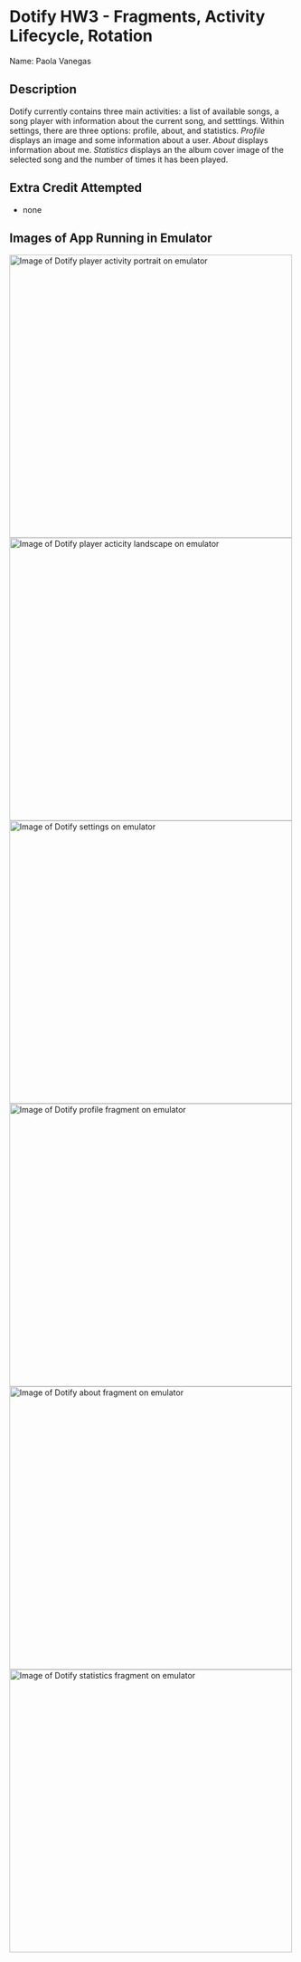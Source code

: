 # Dotify HW3 - Fragments, Activity Lifecycle, Rotation
Name: Paola Vanegas

## Description
Dotify currently contains three main activities: a list of available songs, a song player with information about the current song, and setttings. Within settings, there are three options: profile, about, and statistics. *Profile* displays an image and some information about a user. *About* displays information about me. *Statistics* displays an the album cover image of the selected song and the number of times it has been played.  

## Extra Credit Attempted
- none

## Images of App Running in Emulator
<image alt="Image of Dotify player activity portrait on emulator" src="./images/player_act_port.png" height="500" />
<image alt="Image of Dotify player acticity landscape on emulator" src="./images/player_act_land.png" width="500" />   
<image alt="Image of Dotify settings on emulator" src="./images/settings.png" height="500" />
<image alt="Image of Dotify profile fragment on emulator" src="./images/profile.png" height="500" />
<image alt="Image of Dotify about fragment on emulator" src="./images/about.png" height="500" />
<image alt="Image of Dotify statistics fragment on emulator" src="./images/statistics.png" height="500" />
